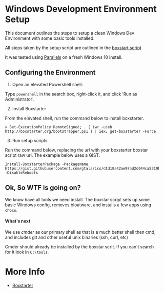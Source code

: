 # Windows Development Environment Setup

This document outlines the steps to setup a clean Windows Dev Environment with some basic tools installed.

All steps taken by the setup script are outlined in the [boxstart script](https://github.com/gtalarico/win-bootstrap/blob/master/boxstarter.ps1)

It was tested using [Parallels](https://www.parallels.com/welcome-trial/) on a fresh Windows 10 install.

## Configuring the Environment

1. Open an elevated Powershell shell:

Type `powershell` in the search box, right-click it, and click 'Run as Administrator'.

2. Install Boxstarter

From the elevated shell, run the command below to install boxstarter.

```
> Set-ExecutionPolicy RemoteSigned; . { iwr -useb http://boxstarter.org/bootstrapper.ps1 } | iex; get-boxstarter -Force
```

3. Run setup scripts

Run the command below, replacing the url with your boxstarter boxstar script raw url. The example below uses a GIST.

```
Install-BoxstarterPackage -PackageName https://gist.githubusercontent.com/gtalarico/d1d18a42ae97ad2d044ca5319bdf6ee5/raw/a9503c1c7a479e1dbd151f2d3f4da43cf422d662/boxstarter.ps1 -DisableReboots
```

## Ok, So WTF is going on?

We know have all tools we need install. The boxstar script sets up some basic Windows config, removes bloatware, and installs a few apps using `choco`. 

#### What's next

We use *cmder* as our primary shell as that is a much better shell then cmd,
and includes git and other useful unix binaries (ssh, curl, etc)

Cmder should already be installed by the boxstar scrit. If you can't search for it look in `C:\tools`.


# More Info

* [Boxstarter](https://boxstarter.org/Learn/WebLauncher)
